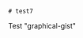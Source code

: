                                                                                                                                                                                                                                                                                                                                                                                                                                                                                                                       # test7
Test "graphical-gist"